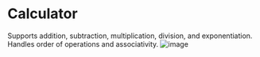 # Calculator
Supports addition, subtraction, multiplication, division, and exponentiation.\
Handles order of operations and associativity.
![image](https://github.com/user-attachments/assets/6c5fd51c-96d4-4e5d-80b4-cde1882adcef)
